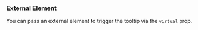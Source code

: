 ### External Element

You can pass an external element to trigger the tooltip via the `virtual` prop.
